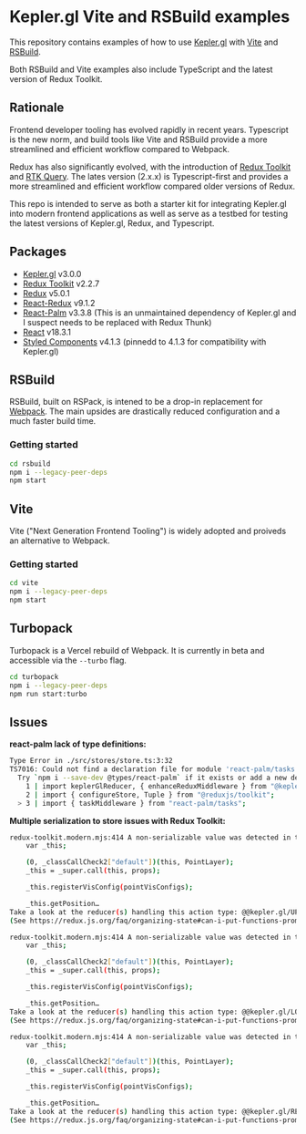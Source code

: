 # Kepler.gl Vite and RSBuild examples

This repository contains examples of how to use [Kepler.gl](https://github.com/keplergl/kepler.gl) with [Vite](https://vitejs.dev/) and [RSBuild](https://rsbuild.dev/).

Both RSBuild and Vite examples also include TypeScript and the latest version of Redux Toolkit.

## Rationale

Frontend developer tooling has evolved rapidly in recent years. Typescript is the new norm, and build tools like Vite and RSBuild provide a more streamlined and efficient workflow compared to Webpack.

Redux has also significantly evolved, with the introduction of [Redux Toolkit](https://redux-toolkit.js.org/) and [RTK Query](https://redux-toolkit.js.org/rtk-query/overview). The lates version (2.x.x) is Typescript-first and provides a more streamlined and efficient workflow compared older versions of Redux.

This repo is intended to serve as both a starter kit for integrating Kepler.gl into modern frontend applications as well as serve as a testbed for testing the latest versions of Kepler.gl, Redux, and Typescript.

## Packages

- [Kepler.gl](https://github.com/keplergl/kepler.gl) v3.0.0
- [Redux Toolkit](https://redux-toolkit.js.org/) v2.2.7
- [Redux](https://redux.js.org/) v5.0.1
- [React-Redux](https://react-redux.js.org/) v9.1.2
- [React-Palm](https://github.com/btford/react-palm) v3.3.8 (This is an unmaintained dependency of Kepler.gl and I suspect needs to be replaced with Redux Thunk)
- [React](https://reactjs.org/) v18.3.1
- [Styled Components](https://styled-components.com/) v4.1.3 (pinnedd to 4.1.3 for compatibility with Kepler.gl)

## RSBuild

RSBuild, built on RSPack, is intened to be a drop-in replacement for [Webpack](https://webpack.js.org/). The main upsides are drastically reduced configuration and a much faster build time.

### Getting started

```bash
cd rsbuild
npm i --legacy-peer-deps
npm start
```

## Vite

Vite ("Next Generation Frontend Tooling") is widely adopted and proiveds an alternative to Webpack.

### Getting started

```bash
cd vite
npm i --legacy-peer-deps
npm start
```

## Turbopack

Turbopack is a Vercel rebuild of Webpack. It is currently in beta and accessible via the `--turbo` flag.

```bash
cd turbopack
npm i --legacy-peer-deps
npm run start:turbo
```

## Issues

**react-palm lack of type definitions:**

```sh
Type Error in ./src/stores/store.ts:3:32
TS7016: Could not find a declaration file for module 'react-palm/tasks'. '.../repo/rsbuild/node_modules/react-palm/tasks/index.js' implicitly has an 'any' type.
  Try `npm i --save-dev @types/react-palm` if it exists or add a new declaration (.d.ts) file containing `declare module 'react-palm/tasks';`
    1 | import keplerGlReducer, { enhanceReduxMiddleware } from "@kepler.gl/reducers";
    2 | import { configureStore, Tuple } from "@reduxjs/toolkit";
  > 3 | import { taskMiddleware } from "react-palm/tasks";
```

**Multiple serialization to store issues with Redux Toolkit:**

```sh
redux-toolkit.modern.mjs:414 A non-serializable value was detected in the state, in the path: `keplerGl.KeplerGl RSBuild.visState.layerClasses.point`. Value: ƒ PointLayer(props) {
    var _this;

    (0, _classCallCheck2["default"])(this, PointLayer);
    _this = _super.call(this, props);

    _this.registerVisConfig(pointVisConfigs);

    _this.getPosition…
Take a look at the reducer(s) handling this action type: @@kepler.gl/UPDATE_MAP.
(See https://redux.js.org/faq/organizing-state#can-i-put-functions-promises-or-other-non-serializable-items-in-my-store-state)
```

```sh
redux-toolkit.modern.mjs:414 A non-serializable value was detected in the state, in the path: `keplerGl.KeplerGl RSBuild.visState.layerClasses.point`. Value: ƒ PointLayer(props) {
    var _this;

    (0, _classCallCheck2["default"])(this, PointLayer);
    _this = _super.call(this, props);

    _this.registerVisConfig(pointVisConfigs);

    _this.getPosition…
Take a look at the reducer(s) handling this action type: @@kepler.gl/LOAD_MAP_STYLES.
(See https://redux.js.org/faq/organizing-state#can-i-put-functions-promises-or-other-non-serializable-items-in-my-store-state)
```

```sh
redux-toolkit.modern.mjs:414 A non-serializable value was detected in the state, in the path: `keplerGl.KeplerGl RSBuild.visState.layerClasses.point`. Value: ƒ PointLayer(props) {
    var _this;

    (0, _classCallCheck2["default"])(this, PointLayer);
    _this = _super.call(this, props);

    _this.registerVisConfig(pointVisConfigs);

    _this.getPosition…
Take a look at the reducer(s) handling this action type: @@kepler.gl/REGISTER_ENTRY.
(See https://redux.js.org/faq/organizing-state#can-i-put-functions-promises-or-other-non-serializable-items-in-my-store-state)
```
